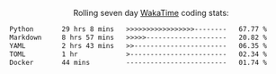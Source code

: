 <p align="center">Rolling seven day <a href='https://wakatime.com/'> WakaTime</a> coding stats:</p>
<!--START_SECTION:waka-->

```txt
Python       29 hrs 8 mins   >>>>>>>>>>>>>>>>>--------   67.77 %
Markdown     8 hrs 57 mins   >>>>>--------------------   20.82 %
YAML         2 hrs 43 mins   >>-----------------------   06.35 %
TOML         1 hr            >------------------------   02.34 %
Docker       44 mins         -------------------------   01.74 %
```

<!--END_SECTION:waka-->
